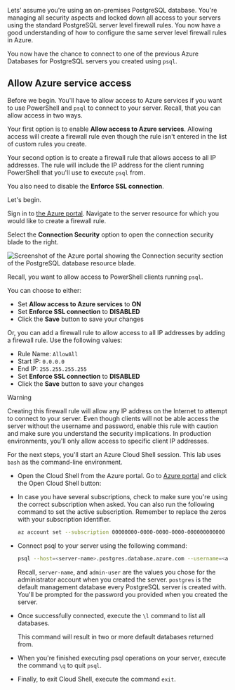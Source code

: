 Lets' assume you're using an on-premises PostgreSQL database. You're managing all security aspects and locked down all access to your servers using the standard PostgreSQL server level firewall rules. You now have a good understanding of how to configure the same server level firewall rules in Azure.

You now have the chance to connect to one of the previous Azure Databases for PostgreSQL servers you created using `psql`.

## Allow Azure service access

Before we begin. You'll have to allow access to Azure services if you want to use PowerShell and `psql` to connect to your server. Recall, that you can allow access in two ways.

Your first option is to enable **Allow access to Azure services**. Allowing access will create a firewall rule even though the rule isn't entered in the list of custom rules you create.

Your second option is to create a firewall rule that allows access to all IP addresses. The rule will include the IP address for the client running PowerShell that you'll use to execute `psql` from.

You also need to disable the **Enforce SSL connection**.

Let's begin.

Sign in to [the Azure portal](https://portal.azure.com?azure-portal=true). Navigate to the server resource for which you would like to create a firewall rule.

Select the **Connection Security** option to open the connection security blade to the right.

![Screenshot of the Azure portal showing the Connection security section of the PostgreSQL database resource blade.](../media-draft/7-db-security-settings.png)

Recall, you want to allow access to PowerShell clients running `psql`.

You can choose to either:

- Set **Allow access to Azure services** to **ON**
- Set **Enforce SSL connection** to **DISABLED**
- Click the **Save** button to save your changes

Or, you can add a firewall rule to allow access to all IP addresses by adding a firewall rule. Use the following values:

- Rule Name: `AllowAll`
- Start IP: `0.0.0.0`
- End IP: `255.255.255.255`
- Set **Enforce SSL connection** to **DISABLED**
- Click the **Save** button to save your changes

> [!Warning]
> Creating this firewall rule will allow any IP address on the Internet to attempt to connect to your server. Even though clients will not be able access the server without the username and password, enable this rule with caution and make sure you understand the security implications. In production environments, you'll only allow access to specific client IP addresses.

For the next steps, you'll start an Azure Cloud Shell session. This lab uses `bash` as the command-line environment.

- Open the Cloud Shell from the Azure portal. Go to [Azure portal](https://portal.azure.com?azure-portal=true) and click the Open Cloud Shell button:

- In case you have several subscriptions, check to make sure you're using the correct subscription when asked. You can also run the following command to set the active subscription. Remember to replace the zeros with your subscription identifier.

   ```bash
   az account set --subscription 00000000-0000-0000-0000-000000000000
   ```

- Connect psql to your server using the following command:

  ```bash
  psql --host=<server-name>.postgres.database.azure.com --username=<admin-user>@<server-name> --dbname=postgres
  ```

   Recall, `server-name`, and `admin-user` are the values you chose for the administrator account when you created the server. `postgres` is the default management database every PostgreSQL server is created with. You'll be prompted for the password you provided when you created the server.

- Once successfully connected, execute the `\l` command to list all databases.

   This command will result in two or more default databases returned from.

- When you're finished executing psql operations on your server, execute the command `\q` to quit `psql`.

- Finally, to exit Cloud Shell, execute the command `exit`.
